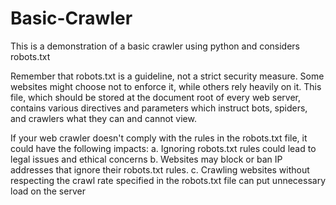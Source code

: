 # Basic-Crawler
This is a demonstration of a basic crawler using python and considers robots.txt

Remember that robots.txt is a guideline, not a strict security measure. Some websites might choose not to enforce it, while others rely heavily on it. 
This file, which should be stored at the document root of every web server, contains various directives and parameters which instruct bots, spiders, and crawlers what they can and cannot view.

If your web crawler doesn't comply with the rules in the robots.txt file, it could have the following impacts:
 a. Ignoring robots.txt rules could lead to legal issues and ethical concerns
 b. Websites may block or ban IP addresses that ignore their robots.txt rules. 
 c. Crawling websites without respecting the crawl rate specified in the robots.txt file can put unnecessary load on the server
